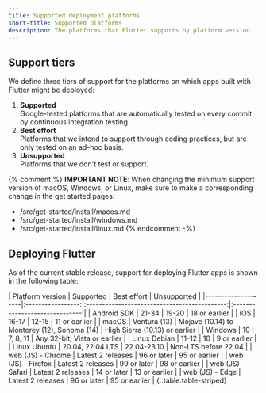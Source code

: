 ```yaml
---
title: Supported deployment platforms
short-title: Supported platforms
description: The platforms that Flutter supports by platform version.
---
```


## Support tiers

We define three tiers of support for the platforms on
which apps built with Flutter might be deployed:

1. **Supported**<br>
   Google-tested platforms that
   are automatically tested on every commit
   by continuous integration testing.
1. **Best effort**<br>
   Platforms that we intend to support through
   coding practices,
   but are only tested on an ad-hoc basis.
1. **Unsupported**<br>
   Platforms that we don't test or support.
   
{% comment %}
**IMPORTANT NOTE**:
When changing the minimum support version of macOS, Windows, or Linux,
make sure to make a corresponding change in the get started pages:
  * /src/get-started/install/macos.md
  * /src/get-started/install/windows.md
  * /src/get-started/install/linux.md
{% endcomment -%}


## Deploying Flutter

As of the current stable release,
support for deploying Flutter apps is shown in the
following table:

<div class="table-wrapper" markdown="1">
| Platform version   |     Supported     |                  Best effort                 |           Unsupported          |
|--------------------|:-----------------:|:--------------------------------------------:|:------------------------------:|
| Android SDK        |       21-34       |                     19-20                    | 18 or earlier                  |
| iOS                |       16-17       |                     12-15                    | 11 or earlier                  |
| macOS              |    Ventura (13)   | Mojave (10.14) to Monterey (12), Sonoma (14) | High Sierra (10.13) or earlier |
| Windows            |         10        |                   7, 8, 11                   | Any 32-bit, Vista or earlier   |
| Linux Debian       |       11-12       |                      10                      | 9 or earlier                   |
| Linux Ubuntu       |  20.04, 22.04 LTS |                  22.04-23.10                 | Non-LTS before 22.04           |
| web (JS) - Chrome  | Latest 2 releases |                  96 or later                 | 95 or earlier                  |
| web (JS) - Firefox | Latest 2 releases |                  99 or later                 | 98 or earlier                  |
| web (JS) - Safari  | Latest 2 releases |                  14 or later                 | 13 or earlier                  |
| web (JS) - Edge    | Latest 2 releases |                  96 or later                 | 95 or earlier                  |
{:.table.table-striped}
</div>
